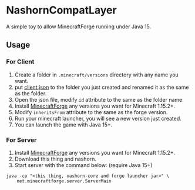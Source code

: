 # NashornCompatLayer
A simple toy to allow MinecraftForge running under Java 15.

## Usage
### For Client
1. Create a folder in `.minecraft/versions` directory with any name you want.
1. put [client.json](client-version-json/client.json) to the folder you just created and renamed it as the same as the folder.
1. Open the json file, modify `id` attribute to the same as the folder name.
1. Install [MinecraftForge](https://files.minecraftforge.net/) any versions you want for Minecraft 1.15.2+.
1. Modify `inheritsFrom` attribute to the same as the forge version.
1. Run your minecraft launcher, you will see a new version just created.
1. You can launch the game with Java 15+.

### For Server
1. Install [MinecraftForge](https://files.minecraftforge.net/) any versions you want for Minecraft 1.15.2+.
1. Download this thing and nashorn.
1. Start server with the command below: (require Java 15+)
```
java -cp "<this thing, nashorn-core and forge launcher jar>" \
    net.minecraftforge.server.ServerMain
```